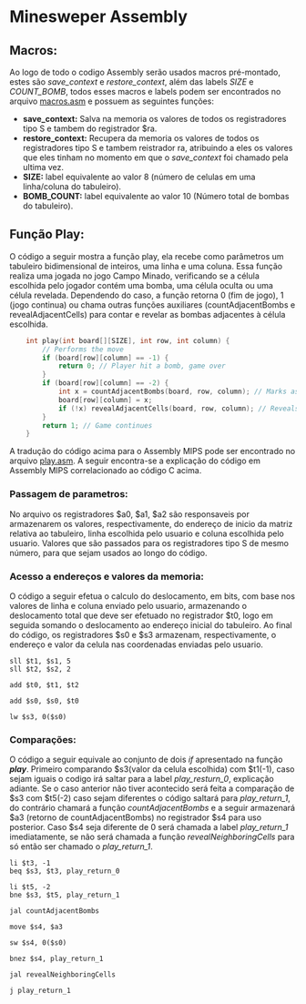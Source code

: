 # Minesweper Assembly

## Macros:

Ao logo de todo o codigo Assembly serão usados macros pré-montado, estes são *save_context* e *restore_context*, além das labels *SIZE* e *COUNT_BOMB*, todos esses macros e labels podem ser encontrados no arquivo <a href="https://github.com/Henrique-Izidio/minesweper_assembly/blob/main/macros.asm">macros.asm<a/> e possuem as seguintes funções:

- **save_context:** Salva na memoria os valores de todos os registradores tipo S  e tambem do registrador $ra.
- **restore_context:** Recupera da memoria os valores de todos os registradores tipo S e tambem reistrador ra, atribuindo a eles os valores que eles tinham no momento em que o *save_context* foi chamado pela ultima vez.
- **SIZE:** label equivalente ao valor 8 (número de celulas em uma linha/coluna do tabuleiro).
- **BOMB_COUNT:** label equivalente ao valor 10 (Número total de bombas do tabuleiro).

## Função Play:

O código a seguir mostra a função play, ela recebe como parâmetros um tabuleiro bidimensional de inteiros, uma linha e uma coluna. Essa função realiza uma jogada no jogo Campo Minado, verificando se a célula escolhida pelo jogador contém uma bomba, uma célula oculta ou uma célula revelada. Dependendo do caso, a função retorna 0 (fim de jogo), 1 (jogo continua) ou chama outras funções auxiliares (countAdjacentBombs e revealAdjacentCells) para contar e revelar as bombas adjacentes à célula escolhida.

```C
    int play(int board[][SIZE], int row, int column) {
        // Performs the move
        if (board[row][column] == -1) {
            return 0; // Player hit a bomb, game over
        }
        if (board[row][column] == -2) {
            int x = countAdjacentBombs(board, row, column); // Marks as revealed
            board[row][column] = x;
            if (!x) revealAdjacentCells(board, row, column); // Reveals adjacent cells
        }
        return 1; // Game continues
    }
```

A tradução do código acima para o Assembly MIPS pode ser encontrado no arquivo <a href="https://github.com/Henrique-Izidio/minesweper_assembly/blob/main/play.asm">play.asm<a/>. A seguir encontra-se a explicação do código em Assembly MIPS correlacionado ao código C acima.

### Passagem de parametros:
No arquivo os registradores $a0, $a1, $a2 são responsaveis por armazenarem os valores, respectivamente, do endereço de inicio da matriz relativa ao tabuleiro, linha escolhida pelo usuario e coluna escolhida pelo usuario. Valores que são passados para os registradores tipo S de mesmo número, para que sejam usados ao longo do código.

### Acesso a endereços e valores da memoria:

O código a seguir efetua o calculo do deslocamento, em bits, com base nos valores de linha e coluna enviado pelo usuario, armazenando o deslocamento total que deve ser efetuado no registrador $t0, logo em seguida somando o deslocamento ao endereço inicial do tabuleiro. Ao final do código, os registradores $s0 e $s3 armazenam, respectivamente, o endereço e valor da celula nas coordenadas enviadas pelo usuario.

```assembly
sll $t1, $s1, 5 
sll $t2, $s2, 2

add $t0, $t1, $t2

add $s0, $s0, $t0

lw $s3, 0($s0)
```

### Comparações:

O código a seguir equivale ao conjunto de dois *if* apresentado na função ***play***. Primeiro comparando $s3(valor da celula escolhida) com $t1(-1), caso sejam iguais o codigo irá saltar para a label *play_resturn_0*, explicação adiante. Se o caso anterior não tiver acontecido será feita a comparação de $s3 com $t5(-2) caso sejam diferentes o código saltará para *play_return_1*, do contrário chamará a função *countAdjacentBombs* e a seguir armazenará $a3 (retorno de countAdjacentBombs) no registrador $s4 para uso posterior. Caso $s4 seja diferente de 0 será chamada a label *play_return_1* imediatamente, se não será chamada a função *revealNeighboringCells* para só então ser chamado o *play_return_1*.

```assembly
li $t3, -1
beq $s3, $t3, play_return_0

li $t5, -2
bne $s3, $t5, play_return_1

jal countAdjacentBombs

move $s4, $a3

sw $s4, 0($s0)

bnez $s4, play_return_1

jal revealNeighboringCells

j play_return_1
```

